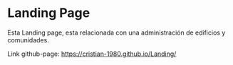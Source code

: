 # Landing Page

Esta Landing page, esta relacionada con una administración de edificios y comunidades. 

Link github-page: https://cristian-1980.github.io/Landing/ 
